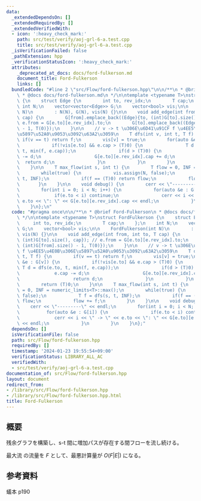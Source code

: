 ```yaml
---
data:
  _extendedDependsOn: []
  _extendedRequiredBy: []
  _extendedVerifiedWith:
  - icon: ':heavy_check_mark:'
    path: src/test/verify/aoj-grl-6-a.test.cpp
    title: src/test/verify/aoj-grl-6-a.test.cpp
  _isVerificationFailed: false
  _pathExtension: hpp
  _verificationStatusIcon: ':heavy_check_mark:'
  attributes:
    _deprecated_at_docs: docs/ford-fulkerson.md
    document_title: Ford-Fulkerson
    links: []
  bundledCode: "#line 2 \"src/Flow/ford-fulkerson.hpp\"\n\n/**\n * @brief Ford-Fulkerson\n\
    \ * @docs docs/ford-fulkerson.md\n */\n\ntemplate <typename T>\nstruct FordFulkerson\
    \ {\n    struct Edge {\n        int to, rev_idx;\n        T cap;\n    };\n   \
    \ int N;\n    vector<vector<Edge>> G;\n    vector<bool> vis;\n\n    FordFulkerson(int\
    \ N)\n        : N(N), G(N), vis(N) {}\n\n    void add_edge(int from, int to, T\
    \ cap) {\n        G[from].emplace_back((Edge){to, (int)G[to].size(), cap}); //\
    \ e.from = G[e.to][e.rev_idx].to;\n        G[to].emplace_back((Edge){from, (int)G[from].size()\
    \ - 1, T(0)});\n    }\n\n    // v -> t \u306E\u6D41\u91CF f \u4EE5\u4E0B\u306E\
    \u5897\u52A0\u9053\u3092\u63A2\u3059\n    T dfs(int v, int t, T f) {\n       \
    \ if(v == t) return f;\n        vis[v] = true;\n        for(auto &e : G[v]) {\n\
    \            if(!vis[e.to] && e.cap > (T)0) {\n                T d = dfs(e.to,\
    \ t, min(f, e.cap));\n                if(d > (T)0) {\n                    e.cap\
    \ -= d;\n                    G[e.to][e.rev_idx].cap += d;\n                  \
    \  return d;\n                }\n            }\n        }\n        return (T)0;\n\
    \    }\n\n    T max_flow(int s, int t) {\n        T flow = 0, INF = numeric_limits<T>::max();\n\
    \        while(true) {\n            vis.assign(N, false);\n            T f = dfs(s,\
    \ t, INF);\n            if(f == (T)0) return flow;\n            flow += f;\n \
    \       }\n    }\n\n    void debug() {\n        cerr << \"---------\" << endl;\n\
    \        for(int i = 0; i < N; i++) {\n            for(auto &e : G[i]) {\n   \
    \             if(e.to < i) continue;\n                cerr << i << \" -> \" <<\
    \ e.to << \": \" << G[e.to][e.rev_idx].cap << endl;\n            }\n        }\n\
    \    }\n};\n"
  code: "#pragma once\n\n/**\n * @brief Ford-Fulkerson\n * @docs docs/ford-fulkerson.md\n\
    \ */\n\ntemplate <typename T>\nstruct FordFulkerson {\n    struct Edge {\n   \
    \     int to, rev_idx;\n        T cap;\n    };\n    int N;\n    vector<vector<Edge>>\
    \ G;\n    vector<bool> vis;\n\n    FordFulkerson(int N)\n        : N(N), G(N),\
    \ vis(N) {}\n\n    void add_edge(int from, int to, T cap) {\n        G[from].emplace_back((Edge){to,\
    \ (int)G[to].size(), cap}); // e.from = G[e.to][e.rev_idx].to;\n        G[to].emplace_back((Edge){from,\
    \ (int)G[from].size() - 1, T(0)});\n    }\n\n    // v -> t \u306E\u6D41\u91CF\
    \ f \u4EE5\u4E0B\u306E\u5897\u52A0\u9053\u3092\u63A2\u3059\n    T dfs(int v, int\
    \ t, T f) {\n        if(v == t) return f;\n        vis[v] = true;\n        for(auto\
    \ &e : G[v]) {\n            if(!vis[e.to] && e.cap > (T)0) {\n               \
    \ T d = dfs(e.to, t, min(f, e.cap));\n                if(d > (T)0) {\n       \
    \             e.cap -= d;\n                    G[e.to][e.rev_idx].cap += d;\n\
    \                    return d;\n                }\n            }\n        }\n\
    \        return (T)0;\n    }\n\n    T max_flow(int s, int t) {\n        T flow\
    \ = 0, INF = numeric_limits<T>::max();\n        while(true) {\n            vis.assign(N,\
    \ false);\n            T f = dfs(s, t, INF);\n            if(f == (T)0) return\
    \ flow;\n            flow += f;\n        }\n    }\n\n    void debug() {\n    \
    \    cerr << \"---------\" << endl;\n        for(int i = 0; i < N; i++) {\n  \
    \          for(auto &e : G[i]) {\n                if(e.to < i) continue;\n   \
    \             cerr << i << \" -> \" << e.to << \": \" << G[e.to][e.rev_idx].cap\
    \ << endl;\n            }\n        }\n    }\n};"
  dependsOn: []
  isVerificationFile: false
  path: src/Flow/ford-fulkerson.hpp
  requiredBy: []
  timestamp: '2024-01-23 19:55:54+09:00'
  verificationStatus: LIBRARY_ALL_AC
  verifiedWith:
  - src/test/verify/aoj-grl-6-a.test.cpp
documentation_of: src/Flow/ford-fulkerson.hpp
layout: document
redirect_from:
- /library/src/Flow/ford-fulkerson.hpp
- /library/src/Flow/ford-fulkerson.hpp.html
title: Ford-Fulkerson
---
```

## 概要

残余グラフを構築し、s-t 間に増加パスが存在する間フローを流し続ける。

最大流 の流量を $F$ として、最悪計算量が $O(F|E|)$ になる。

## 参考資料

蟻本 p190